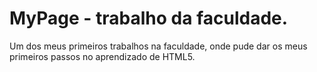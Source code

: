 # MyPage - trabalho da faculdade.
Um dos meus primeiros trabalhos na faculdade, onde pude dar os meus primeiros passos no aprendizado de HTML5.
